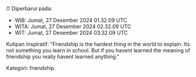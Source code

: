 ⏰ Diperbarui pada:
- WIB: Jumat, 27 Desember 2024 01.32.09 UTC
- WITA: Jumat, 27 Desember 2024 02.32.09 UTC
- WIT: Jumat, 27 Desember 2024 03.32.09 UTC

Kutipan Inspiratif:
"Friendship is the hardest thing in the world to explain. Its not something you learn in school. But if you havent learned the meaning of friendship you really havent learned anything."


Kategori: friendship

